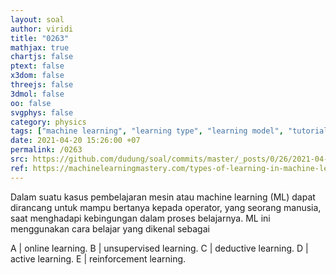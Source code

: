 ```yaml
---
layout: soal
author: viridi
title: "0263"
mathjax: true
chartjs: false
ptext: false
x3dom: false
threejs: false
3dmol: false
oo: false
svgphys: false
category: physics
tags: ["machine learning", "learning type", "learning model", "tutorial-6", "fi3201", "2020-2"]
date: 2021-04-20 15:26:00 +07
permalink: /0263
src: https://github.com/dudung/soal/commits/master/_posts/0/26/2021-04-20-machine-learning-3.md
ref: https://machinelearningmastery.com/types-of-learning-in-machine-learning/
---
```

Dalam suatu kasus pembelajaran mesin atau machine learning (ML) dapat dirancang untuk mampu bertanya kepada operator, yang seorang manusia, saat menghadapi kebingungan dalam proses belajarnya. ML ini menggunakan cara belajar yang dikenal sebagai

A | online learning.
B | unsupervised learning.
C | deductive learning.
D | active learning.
E | reinforcement learning.
